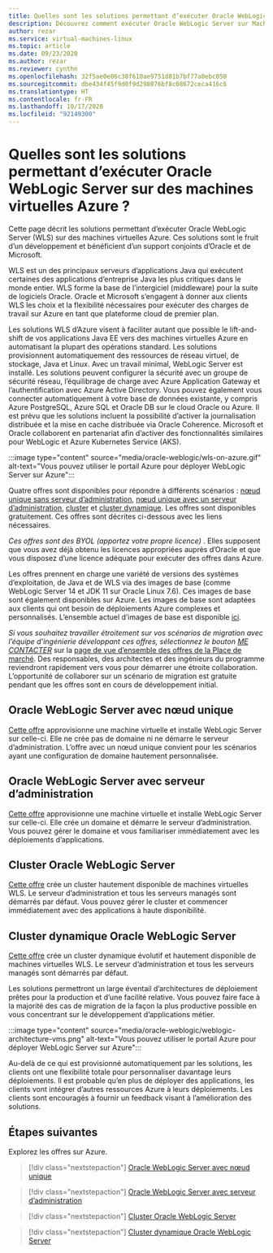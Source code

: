 ```yaml
---
title: Quelles sont les solutions permettant d’exécuter Oracle WebLogic Server sur Machines Virtuelles Azure
description: Découvrez comment exécuter Oracle WebLogic Server sur Machines virtuelles Microsoft Azure.
author: rezar
ms.service: virtual-machines-linux
ms.topic: article
ms.date: 09/23/2020
ms.author: rezar
ms.reviewer: cynthn
ms.openlocfilehash: 32f5ae0e06c38f610ae9751d81b7bf77a0ebc050
ms.sourcegitcommit: dbe434f45f9d0f9d298076bf8c08672ceca416c6
ms.translationtype: HT
ms.contentlocale: fr-FR
ms.lasthandoff: 10/17/2020
ms.locfileid: "92149300"
---
```

# <a name="what-are-solutions-for-running-oracle-weblogic-server-on-azure-virtual-machines"></a>Quelles sont les solutions permettant d’exécuter Oracle WebLogic Server sur des machines virtuelles Azure ?

Cette page décrit les solutions permettant d’exécuter Oracle WebLogic Server (WLS) sur des machines virtuelles Azure. Ces solutions sont le fruit d’un développement et bénéficient d’un support conjoints d’Oracle et de Microsoft.

WLS est un des principaux serveurs d’applications Java qui exécutent certaines des applications d’entreprise Java les plus critiques dans le monde entier. WLS forme la base de l’intergiciel (middleware) pour la suite de logiciels Oracle. Oracle et Microsoft s’engagent à donner aux clients WLS les choix et la flexibilité nécessaires pour exécuter des charges de travail sur Azure en tant que plateforme cloud de premier plan.

Les solutions WLS d’Azure visent à faciliter autant que possible le lift-and-shift de vos applications Java EE vers des machines virtuelles Azure en automatisant la plupart des opérations standard. Les solutions provisionnent automatiquement des ressources de réseau virtuel, de stockage, Java et Linux. Avec un travail minimal, WebLogic Server est installé. Les solutions peuvent configurer la sécurité avec un groupe de sécurité réseau, l’équilibrage de charge avec Azure Application Gateway et l’authentification avec Azure Active Directory. Vous pouvez également vous connecter automatiquement à votre base de données existante, y compris Azure PostgreSQL, Azure SQL et Oracle DB sur le cloud Oracle ou Azure. Il est prévu que les solutions incluent la possibilité d’activer la journalisation distribuée et la mise en cache distribuée via Oracle Coherence. Microsoft et Oracle collaborent en partenariat afin d’activer des fonctionnalités similaires pour WebLogic et Azure Kubernetes Service (AKS).

:::image type="content" source="media/oracle-weblogic/wls-on-azure.gif" alt-text="Vous pouvez utiliser le portail Azure pour déployer WebLogic Server sur Azure":::

Quatre offres sont disponibles pour répondre à différents scénarios : [nœud unique sans serveur d’administration](https://portal.azure.com/#create/oracle.20191001-arm-oraclelinux-wls20191001-arm-oraclelinux-wls), [nœud unique avec un serveur d’administration](https://portal.azure.com/#create/oracle.20191009-arm-oraclelinux-wls-admin20191009-arm-oraclelinux-wls-admin), [cluster](https://portal.azure.com/#create/oracle.20191007-arm-oraclelinux-wls-cluster20191007-arm-oraclelinux-wls-cluster) et [cluster dynamique](https://portal.azure.com/#create/oracle.20191021-arm-oraclelinux-wls-dynamic-cluster20191021-arm-oraclelinux-wls-dynamic-cluster). Les offres sont disponibles gratuitement. Ces offres sont décrites ci-dessous avec les liens nécessaires.

_Ces offres sont des BYOL (apportez votre propre licence)_ . Elles supposent que vous avez déjà obtenu les licences appropriées auprès d’Oracle et que vous disposez d’une licence adéquate pour exécuter des offres dans Azure.

Les offres prennent en charge une variété de versions des systèmes d’exploitation, de Java et de WLS via des images de base (comme WebLogic Server 14 et JDK 11 sur Oracle Linux 7.6). Ces images de base sont également disponibles sur Azure. Les images de base sont adaptées aux clients qui ont besoin de déploiements Azure complexes et personnalisés. L’ensemble actuel d’images de base est disponible [ici](https://azuremarketplace.microsoft.com/en-us/marketplace/apps?search=WebLogic%20Server%20Base%20Image&page=1).

_Si vous souhaitez travailler étroitement sur vos scénarios de migration avec l’équipe d’ingénierie développant ces offres, sélectionnez le bouton [ME CONTACTER](https://azuremarketplace.microsoft.com/en-us/marketplace/apps/oracle.oraclelinux-wls-cluster?tab=Overview)_ sur la [page de vue d’ensemble des offres de la Place de marché](https://azuremarketplace.microsoft.com/en-us/marketplace/apps/oracle.oraclelinux-wls-cluster?tab=Overview). Des responsables, des architectes et des ingénieurs du programme reviendront rapidement vers vous pour démarrer une étroite collaboration. L’opportunité de collaborer sur un scénario de migration est gratuite pendant que les offres sont en cours de développement initial.

## <a name="oracle-weblogic-server-single-node"></a>Oracle WebLogic Server avec nœud unique

[Cette offre](https://portal.azure.com/#create/oracle.20191001-arm-oraclelinux-wls20191001-arm-oraclelinux-wls) approvisionne une machine virtuelle et installe WebLogic Server sur celle-ci. Elle ne crée pas de domaine ni ne démarre le serveur d’administration. L’offre avec un nœud unique convient pour les scénarios ayant une configuration de domaine hautement personnalisée.

## <a name="oracle-weblogic-server-with-admin-server"></a>Oracle WebLogic Server avec serveur d’administration

[Cette offre](https://portal.azure.com/#create/oracle.20191009-arm-oraclelinux-wls-admin20191009-arm-oraclelinux-wls-admin) approvisionne une machine virtuelle et installe WebLogic Server sur celle-ci. Elle crée un domaine et démarre le serveur d’administration. Vous pouvez gérer le domaine et vous familiariser immédiatement avec les déploiements d’applications.

## <a name="oracle-weblogic-server-cluster"></a>Cluster Oracle WebLogic Server

[Cette offre](https://portal.azure.com/#create/oracle.20191007-arm-oraclelinux-wls-cluster20191007-arm-oraclelinux-wls-cluster) crée un cluster hautement disponible de machines virtuelles WLS. Le serveur d’administration et tous les serveurs managés sont démarrés par défaut. Vous pouvez gérer le cluster et commencer immédiatement avec des applications à haute disponibilité.

## <a name="oracle-weblogic-server-dynamic-cluster"></a>Cluster dynamique Oracle WebLogic Server

[Cette offre](https://portal.azure.com/#create/oracle.20191021-arm-oraclelinux-wls-dynamic-cluster20191021-arm-oraclelinux-wls-dynamic-cluster) crée un cluster dynamique évolutif et hautement disponible de machines virtuelles WLS. Le serveur d’administration et tous les serveurs managés sont démarrés par défaut.

Les solutions permettront un large éventail d’architectures de déploiement prêtes pour la production et d’une facilité relative. Vous pouvez faire face à la majorité des cas de migration de la façon la plus productive possible en vous concentrant sur le développement d’applications métier.

:::image type="content" source="media/oracle-weblogic/weblogic-architecture-vms.png" alt-text="Vous pouvez utiliser le portail Azure pour déployer WebLogic Server sur Azure":::

Au-delà de ce qui est provisionné automatiquement par les solutions, les clients ont une flexibilité totale pour personnaliser davantage leurs déploiements. Il est probable qu’en plus de déployer des applications, les clients vont intégrer d’autres ressources Azure à leurs déploiements. Les clients sont encouragés à fournir un feedback visant à l’amélioration des solutions.

## <a name="next-steps"></a>Étapes suivantes

Explorez les offres sur Azure.

> [!div class="nextstepaction"]
> [Oracle WebLogic Server avec nœud unique](https://portal.azure.com/#create/oracle.20191001-arm-oraclelinux-wls20191001-arm-oraclelinux-wls)

> [!div class="nextstepaction"]
> [Oracle WebLogic Server avec serveur d’administration](https://portal.azure.com/#create/oracle.20191009-arm-oraclelinux-wls-admin20191009-arm-oraclelinux-wls-admin)

> [!div class="nextstepaction"]
> [Cluster Oracle WebLogic Server](https://portal.azure.com/#create/oracle.20191007-arm-oraclelinux-wls-cluster20191007-arm-oraclelinux-wls-cluster)

> [!div class="nextstepaction"]
> [Cluster dynamique Oracle WebLogic Server](https://portal.azure.com/#create/oracle.20191021-arm-oraclelinux-wls-dynamic-cluster20191021-arm-oraclelinux-wls-dynamic-cluster)
